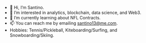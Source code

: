 - 👋 Hi, I’m Santino.
- 👀 I’m interested in analytics, blockchain, data science, and Web3.
- 🌱 I’m currently learning about NFL Contracts.
- 📫 You can reach me by emailing santino13@me.com.
- Hobbies: Tennis/Pickleball, Kiteboarding/Surfing, and Snowboarding/Skiing. 

<!---
ssgparlato/ssgparlato is a ✨ special ✨ repository because its `README.md` (this file) appears on your GitHub profile.
You can click the Preview link to take a look at your changes.
--->
